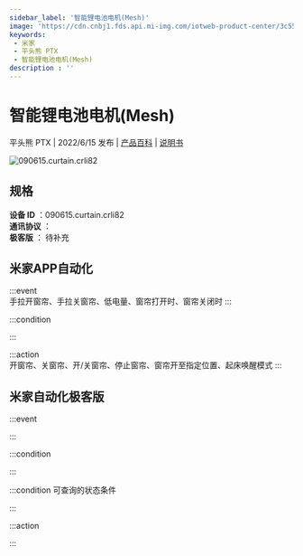 ```yaml
---
sidebar_label: '智能锂电池电机(Mesh)'
image: 'https://cdn.cnbj1.fds.api.mi-img.com/iotweb-product-center/3c557257ef4e35962daaf62975bcbf29_1651822822910.png?GalaxyAccessKeyId=AKVGLQWBOVIRQ3XLEW&Expires=9223372036854775807&Signature=mTQLYudpda2LKB3FE76wvjtAvyU='
keywords: 
 - 米家
 - 平头熊 PTX
 - 智能锂电池电机(Mesh)
description : ''
---
```

# 智能锂电池电机(Mesh)

平头熊 PTX | 2022/6/15 发布 | [产品百科](https://home.mi.com/webapp/content/baike/product/index.html?model=090615.curtain.crli82/) | [说明书](https://home.mi.com/views/introduction.html?model=090615.curtain.crli82&region=cn)

![090615.curtain.crli82](https://cdn.cnbj1.fds.api.mi-img.com/iotweb-product-center/3c557257ef4e35962daaf62975bcbf29_1651822822910.png?GalaxyAccessKeyId=AKVGLQWBOVIRQ3XLEW&Expires=9223372036854775807&Signature=mTQLYudpda2LKB3FE76wvjtAvyU=)

## 规格  
> 
**设备 ID** ：090615.curtain.crli82  
**通讯协议** ：  
**极客版**  ： 待补充 


## 米家APP自动化  

:::event  
手拉开窗帘、手拉关窗帘、低电量、窗帘打开时、窗帘关闭时
:::

:::condition  

:::

:::action   
开窗帘、关窗帘、开/关窗帘、停止窗帘、窗帘开至指定位置、起床唤醒模式
:::

## 米家自动化极客版  

:::event  

:::

:::condition  

:::

:::condition 可查询的状态条件  

:::

:::action  

:::

        
